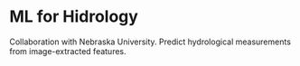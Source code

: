 # ML for Hidrology
Collaboration with Nebraska University. Predict hydrological measurements from image-extracted features.
